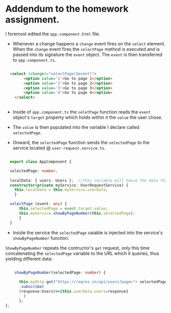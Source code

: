 # Addendum to the homework assignment.

I foremost edited the `app.component.html` file.

* Whenever a change happens a `change` event fires on the `select` element. When the `change` event fires the `selectPage` method is executed and is passed into its signature the `event` object. The `event` is then transferred to `app.component.ts`.

```html

  <select (change)="selectPage($event)">
        <option value='1'>Go to page 1</option>
        <option value='2'>Go to page 2</option>
        <option value='3'>Go to page 3</option>
        <option value='4'>Go to page 4</option>
    </select>
	
```
* Inside of `app.component.ts` the `seletPage` function reads the `event` object's `target` property which holds within it the `value` the user chose. 

* The `value` is then populated into the variable I declare called `selectedPage`.

* Onward, the `selectedPage` function sends the `selectedPage` to the service located @ `user-request.service.ts`. 

```typescript

  export class AppComponent {

  selectedPage: number;
 
  localData: { users: Users };  //this variable will house the data that's received from user-request.service.ts
  constructor(private myService: UserRequestService) {
    this.localData = this.myService.userData;
    }

  selectPage (event: any) {
      this.selectedPage = event.target.value;
      this.myService.showByPageNumber(this.selectedPage);
      }
  }

```

* Inside the service the `selectedPage` vaiable is injected into the service's `showByPageNumber` function.

`ShowByPageNumber` repeats the contructor's `get` request, only this time concatenating the `selectedPage` variable to the URL which it queries, thus yielding different data:

```typescript
  
    showByPageNumber(selectedPage: number) {

      this.myHttp.get("https://reqres.in/api/users?page="+ selectedPage)
      .subscribe(
      (response:Users)=>{this.userData.users=response}
        )
      };
};

